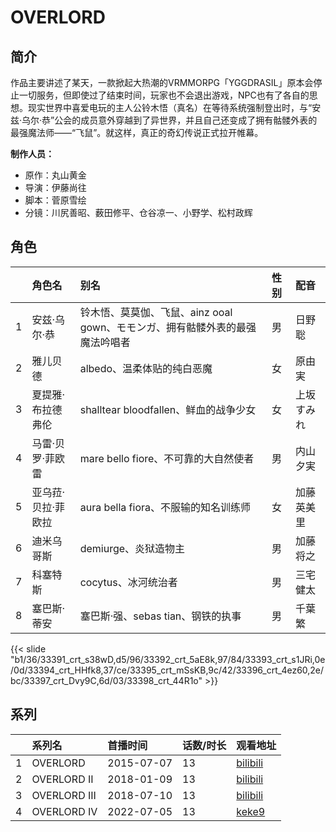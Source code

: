 # OVERLORD


## 简介

作品主要讲述了某天，一款掀起大热潮的VRMMORPG「YGGDRASIL」原本会停止一切服务，但即使过了结束时间，玩家也不会退出游戏，NPC也有了各自的思想。现实世界中喜爱电玩的主人公铃木悟（真名）在等待系统强制登出时，与“安兹·乌尔·恭”公会的成员意外穿越到了异世界，并且自己还变成了拥有骷髅外表的最强魔法师——“飞鼠”。就这样，真正的奇幻传说正式拉开帷幕。

**制作人员：**
- 原作：丸山黄金
- 导演：伊藤尚往
- 脚本：菅原雪绘
- 分镜：川尻善昭、薮田修平、仓谷凉一、小野学、松村政辉

## 角色

|     |   角色名   |   别名  | 性别 |  配音  |
|:--- |:------  |:----      |:---  |:--   |
| 1 | 安兹·乌尔·恭 | 铃木悟、莫莫伽、飞鼠、ainz ooal gown、モモンガ、拥有骷髅外表的最强魔法吟唱者 | 男 | 日野聡 |
| 2 | 雅儿贝德 | albedo、温柔体贴的纯白恶魔 | 女 | 原由実 |
| 3 | 夏提雅·布拉德弗伦 | shalltear bloodfallen、鲜血的战争少女 | 女 | 上坂すみれ |
| 4 | 马雷·贝罗·菲欧雷 | mare bello fiore、不可靠的大自然使者 | 男 | 内山夕実 |
| 5 | 亚乌菈·贝拉·菲欧拉 | aura bella fiora、不服输的知名训练师 | 女 | 加藤英美里 |
| 6 | 迪米乌哥斯 | demiurge、炎狱造物主 | 男 | 加藤将之 |
| 7 | 科塞特斯 | cocytus、冰河统治者 | 男 | 三宅健太 |
| 8 | 塞巴斯·蒂安 | 塞巴斯·强、sebas tian、钢铁的执事 | 男 | 千葉繁 |

{{< slide "b1/36/33391_crt_s38wD,d5/96/33392_crt_5aE8k,97/84/33393_crt_s1JRi,0e/0d/33394_crt_HHfk8,37/ce/33395_crt_mSsKB,9c/42/33396_crt_4ez60,2e/bc/33397_crt_Dvy9C,6d/03/33398_crt_44R1o" >}}

## 系列

|     | 系列名          | 首播时间       | 话数/时长 | 观看地址                                                       |
| :-- | :----------- | :--------- | :---- | :--------------------------------------------------------- |
| 1   | OVERLORD     | 2015-07-07 | 13    | [bilibili](https://www.bilibili.com/bangumi/play/ep63853)  |
| 2   | OVERLORD II  | 2018-01-09 | 13    | [bilibili](https://www.bilibili.com/bangumi/play/ep173248) |
| 3   | OVERLORD III | 2018-07-10 | 13    | [bilibili](https://www.bilibili.com/bangumi/play/ep232532) |
| 4   | OVERLORD IV  | 2022-07-05 | 13    | [keke9](https://www.keke9.app/play/21441-4-150543.html)    |



